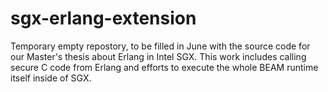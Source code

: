 # sgx-erlang-extension

Temporary empty repostory, to be filled in June with the source code for our Master's thesis about Erlang in Intel SGX.
This work includes calling secure C code from Erlang and efforts to execute the whole BEAM runtime itself inside of SGX.
